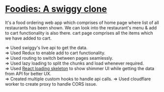 # [Foodies: A swiggy clone](https://suiggy.netlify.app/)

It's a food ordering web app which comprises of home page where list of all restaurants has been shown. We can look into the restaurant's menu & add to cart functionality is also there. cart page comprises all the items which we have added to cart.

 => Used swiggy's live api to get the data.   
 => Used Redux to enable add to cart functionality.  
 => Used routing to switch between pages seamlessly.  
 => Used lazy loading to split the chunks and load whenever required.  
 => Used [React loading skeleton](https://www.npmjs.com/package/react-loading-skeleton) to show shimmer UI while getting the data from API for better UX.  
 => Created multiple custom hooks to handle api calls.
 => Used cloudflare worker to create proxy to handle CORS issue. 

